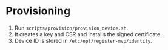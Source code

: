 # Provisioning

1. Run `scripts/provision/provision_device.sh`.
2. It creates a key and CSR and installs the signed certificate.
3. Device ID is stored in `/etc/opt/register-mvp/identity`.
